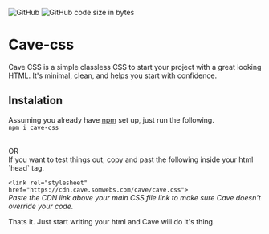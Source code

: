 
![GitHub](https://img.shields.io/github/license/somwebs/cave-css)
![GitHub code size in bytes](https://img.shields.io/github/languages/code-size/somwebs/cave-css)
# Cave-css
Cave CSS is a simple classless CSS to start your project with a great looking HTML. It's minimal, clean, and helps you start with confidence.

## Instalation
Assuming you already have [npm](https://nodejs.org/en/) set up, just run the following. <br>
`npm i cave-css`

<br>
OR
<br>
If you want to test things out, copy and past the following inside your html `head` tag. <br>

`<link rel="stylesheet" href="https://cdn.cave.somwebs.com/cave/cave.css">` <br>
*Paste the CDN link above your main CSS file link to make sure Cave doesn't override your code.*

Thats it. Just start writing your html and Cave will do it's thing.





